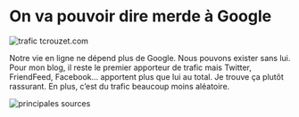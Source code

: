 # On va pouvoir dire merde à Google

![trafic tcrouzet.com](https://tcrouzet.com/images_tc/2009/08/tr1.gif)

Notre vie en ligne ne dépend plus de Google. Nous pouvons exister sans lui. Pour mon blog, il reste le premier apporteur de trafic mais Twitter, FriendFeed, Facebook… apportent plus que lui au total. Je trouve ça plutôt rassurant. En plus, c’est du trafic beaucoup moins aléatoire.

![principales sources](https://tcrouzet.com/images_tc/2009/08/tr2.gif)